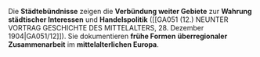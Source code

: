 
Die **Städtebündnisse** zeigen die **Verbündung weiter Gebiete** zur **Wahrung städtischer Interessen** und **Handelspolitik** ([[GA051 (12.) NEUNTER VORTRAG GESCHICHTE DES MITTELALTERS, 28. Dezember 1904|GA051/12]]). Sie dokumentieren **frühe Formen** **überregionaler Zusammenarbeit** im **mittelalterlichen Europa**.
